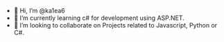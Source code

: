 - 👋 Hi, I’m @ka1ea6
- 🌱 I’m currently learning c# for development using ASP.NET.
- 💞️ I’m looking to collaborate on Projects related to Javascript, Python or C#.
<!-- - 📫 How to reach me  -->

<!---
ka1ea6/ka1ea6 is a ✨ special ✨ repository because its `README.md` (this file) appears on your GitHub profile.
You can click the Preview link to take a look at your changes.
--->
